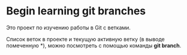 # Begin learning git branches
Это проект по изучению работы в Git с ветками.

Список веток в проекте и текущую активную ветку (в выводе помеченную *), можно посмотреть с помощью команды **git branch**.
